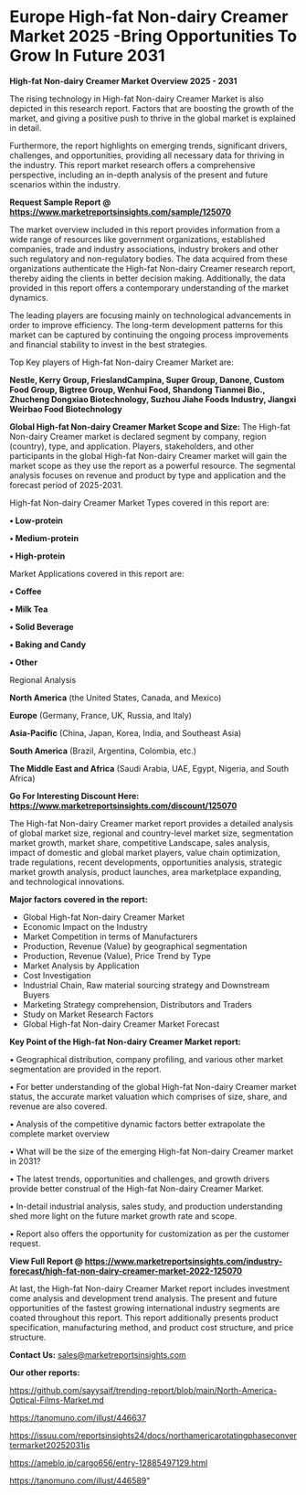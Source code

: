# Europe High-fat Non-dairy Creamer Market 2025 -Bring Opportunities To Grow In Future 2031

<Strong> High-fat Non-dairy Creamer Market Overview 2025 - 2031</strong>

The rising technology in High-fat Non-dairy Creamer Market is also depicted in this research report. Factors that are boosting the growth of the market, and giving a positive push to thrive in the global market is explained in detail.

Furthermore, the report highlights on emerging trends, significant drivers, challenges, and opportunities, providing all necessary data for thriving in the industry. This report market research offers a comprehensive perspective, including an in-depth analysis of the present and future scenarios within the industry.

<strong>Request Sample Report @ <a href=https://www.marketreportsinsights.com/sample/125070>https://www.marketreportsinsights.com/sample/125070</a></strong>

The market overview included in this report provides information from a wide range of resources like government organizations, established companies, trade and industry associations, industry brokers and other such regulatory and non-regulatory bodies. The data acquired from these organizations authenticate the High-fat Non-dairy Creamer research report, thereby aiding the clients in better decision making. Additionally, the data provided in this report offers a contemporary understanding of the market dynamics.

The leading players are focusing mainly on technological advancements in order to improve efficiency. The long-term development patterns for this market can be captured by continuing the ongoing process improvements and financial stability to invest in the best strategies.

Top Key players of High-fat Non-dairy Creamer Market are:

<strong>Nestle, Kerry Group, FrieslandCampina, Super Group, Danone, Custom Food Group, Bigtree Group, Wenhui Food, Shandong Tianmei Bio., Zhucheng Dongxiao Biotechnology, Suzhou Jiahe Foods Industry, Jiangxi Weirbao Food Biotechnology</strong>

<strong><b>Global High-fat Non-dairy Creamer Market Scope and Size:</b></strong>
The High-fat Non-dairy Creamer market is declared segment by company, region (country), type, and application. Players, stakeholders, and other participants in the global High-fat Non-dairy Creamer market will gain the market scope as they use the report as a powerful resource. The segmental analysis focuses on revenue and product by type and application and the forecast period of 2025-2031.

High-fat Non-dairy Creamer Market Types covered in this report are:

<strong>• Low-protein

• Medium-protein

• High-protein</strong>

Market Applications covered in this report are:

<strong>• Coffee

• Milk Tea

• Solid Beverage

• Baking and Candy

• Other</strong> 

Regional Analysis

<strong>North America</strong> (the United States, Canada, and Mexico)

<strong>Europe</strong> (Germany, France, UK, Russia, and Italy)

<strong>Asia-Pacific</strong> (China, Japan, Korea, India, and Southeast Asia)

<strong>South America</strong> (Brazil, Argentina, Colombia, etc.)

<strong>The Middle East and Africa</strong> (Saudi Arabia, UAE, Egypt, Nigeria, and South Africa)

<strong>Go For Interesting Discount Here: <a href=https://www.marketreportsinsights.com/discount/125070>https://www.marketreportsinsights.com/discount/125070</a></strong>

The High-fat Non-dairy Creamer market report provides a detailed analysis of global market size, regional and country-level market size, segmentation market growth, market share, competitive Landscape, sales analysis, impact of domestic and global market players, value chain optimization, trade regulations, recent developments, opportunities analysis, strategic market growth analysis, product launches, area marketplace expanding, and technological innovations.

<strong><b>Major factors covered in the report:</b></strong>
<ul>
  <li>Global High-fat Non-dairy Creamer Market </li>
  <li>Economic Impact on the Industry</li>
  <li>Market Competition in terms of Manufacturers</li>
  <li>Production, Revenue (Value) by geographical segmentation</li>
  <li>Production, Revenue (Value), Price Trend by Type</li>
  <li>Market Analysis by Application</li>
  <li>Cost Investigation</li>
  <li>Industrial Chain, Raw material sourcing strategy and Downstream Buyers</li>
  <li>Marketing Strategy comprehension, Distributors and Traders</li>
  <li>Study on Market Research Factors</li>
  <li>Global High-fat Non-dairy Creamer Market Forecast</li>
</ul>

<strong><b>Key Point of the High-fat Non-dairy Creamer Market report:</b></strong>

• Geographical distribution, company profiling, and various other market segmentation are provided in the report.

• For better understanding of the global High-fat Non-dairy Creamer market status, the accurate market valuation which comprises of size, share, and revenue are also covered.

• Analysis of the competitive dynamic factors better extrapolate the complete market overview

• What will be the size of the emerging High-fat Non-dairy Creamer market in 2031?

• The latest trends, opportunities and challenges, and growth drivers provide better construal of the High-fat Non-dairy Creamer Market.

• In-detail industrial analysis, sales study, and production understanding shed more light on the future market growth rate and scope.

• Report also offers the opportunity for customization as per the customer request.

<strong><b>View Full Report @ <a href=https://www.marketreportsinsights.com/industry-forecast/high-fat-non-dairy-creamer-market-2022-125070>https://www.marketreportsinsights.com/industry-forecast/high-fat-non-dairy-creamer-market-2022-125070</a></b></strong>


At last, the High-fat Non-dairy Creamer Market report includes investment come analysis and development trend analysis. The present and future opportunities of the fastest growing international industry segments are coated throughout this report. This report additionally presents product specification, manufacturing method, and product cost structure, and price structure.

<strong>Contact Us:</strong>
sales@marketreportsinsights.com

<strong>Our other reports:</strong>

<a href=https://github.com/sayysaif/trending-report/blob/main/North-America-Optical-Films-Market.md>https://github.com/sayysaif/trending-report/blob/main/North-America-Optical-Films-Market.md</a>

<a href=https://tanomuno.com/illust/446637>https://tanomuno.com/illust/446637</a>

<a href=https://issuu.com/reportsinsights24/docs/northamericarotatingphaseconvertermarket20252031is>https://issuu.com/reportsinsights24/docs/northamericarotatingphaseconvertermarket20252031is</a>

<a href=https://ameblo.jp/cargo656/entry-12885497129.html>https://ameblo.jp/cargo656/entry-12885497129.html</a>

<a href=https://tanomuno.com/illust/446589>https://tanomuno.com/illust/446589</a>"
